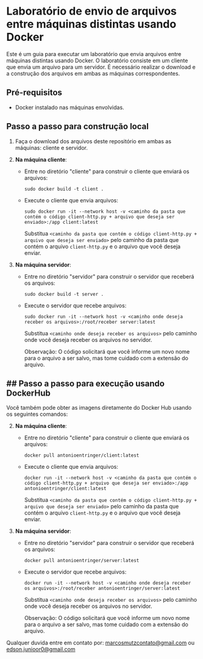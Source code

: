# Laboratório de envio de arquivos entre máquinas distintas usando Docker

Este é um guia para executar um laboratório que envia arquivos entre máquinas distintas usando Docker. O laboratório consiste em um cliente que envia um arquivo para um servidor. É necessário realizar o download e a construção dos arquivos em ambas as máquinas correspondentes.

## Pré-requisitos

- Docker instalado nas máquinas envolvidas.

## Passo a passo para construção local

1. Faça o download dos arquivos deste repositório em ambas as máquinas: cliente e servidor.

2. **Na máquina cliente**:
   - Entre no diretório "cliente" para construir o cliente que enviará os arquivos:
     ```
     sudo docker build -t client .
     ```
   - Execute o cliente que envia arquivos:
     ```
     sudo docker run -it --network host -v <caminho da pasta que contém o código client-http.py + arquivo que deseja ser enviado>:/app client:latest
     ```
     Substitua `<caminho da pasta que contém o código client-http.py + arquivo que deseja ser enviado>` pelo caminho da pasta que contém o arquivo `client-http.py` e o arquivo que você deseja enviar.

3. **Na máquina servidor**:
   - Entre no diretório "servidor" para construir o servidor que receberá os arquivos:
     ```
     sudo docker build -t server .
     ```
   - Execute o servidor que recebe arquivos:
     ```
     sudo docker run -it --network host -v <caminho onde deseja receber os arquivos>:/root/receber server:latest
     ```
     Substitua `<caminho onde deseja receber os arquivos>` pelo caminho onde você deseja receber os arquivos no servidor.

     Observação: O código solicitará que você informe um novo nome para o arquivo a ser salvo, mas tome cuidado com a extensão do arquivo.

## ## Passo a passo para execução usando DockerHub

Você também pode obter as imagens diretamente do Docker Hub usando os seguintes comandos:

2. **Na máquina cliente**:
   - Entre no diretório "cliente" para construir o cliente que enviará os arquivos:
     ```
     docker pull antonioentringer/client:latest
     ```
   - Execute o cliente que envia arquivos:
     ```
     docker run -it --network host -v <caminho da pasta que contém o código client-http.py + arquivo que deseja ser enviado>:/app antonioentringer/client:latest
     ```
     Substitua `<caminho da pasta que contém o código client-http.py + arquivo que deseja ser enviado>` pelo caminho da pasta que contém o arquivo `client-http.py` e o arquivo que você deseja enviar.

3. **Na máquina servidor**:
   - Entre no diretório "servidor" para construir o servidor que receberá os arquivos:
     ```
     docker pull antonioentringer/server:latest
     ```
   - Execute o servidor que recebe arquivos:
     ```
     docker run -it --network host -v <caminho onde deseja receber os arquivos>:/root/receber antonioentringer/server:latest
     ```
     Substitua `<caminho onde deseja receber os arquivos>` pelo caminho onde você deseja receber os arquivos no servidor.

     Observação: O código solicitará que você informe um novo nome para o arquivo a ser salvo, mas tome cuidado com a extensão do arquivo.


Qualquer duvida entre em contato por: marcosmutzcontato@gmail.com ou edson.junioor0@gmail.com

